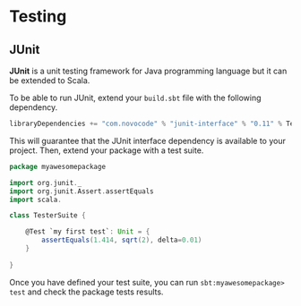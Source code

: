 # Testing

## JUnit

**JUnit** is a unit testing framework for Java programming language but it can be extended to Scala.

To be able to run JUnit, extend your `build.sbt` file with the following dependency.

```scala
libraryDependencies += "com.novocode" % "junit-interface" % "0.11" % Test
```

This will guarantee that the JUnit interface dependency is available to your project. Then, extend your package with a test suite.

```scala
package myawesomepackage

import org.junit._
import org.junit.Assert.assertEquals
import scala.

class TesterSuite {

    @Test `my first test`: Unit = {
        assertEquals(1.414, sqrt(2), delta=0.01)
    }
    
}
```

Once you have defined your test suite, you can run `sbt:myawesomepackage> test` and check the package tests results.

